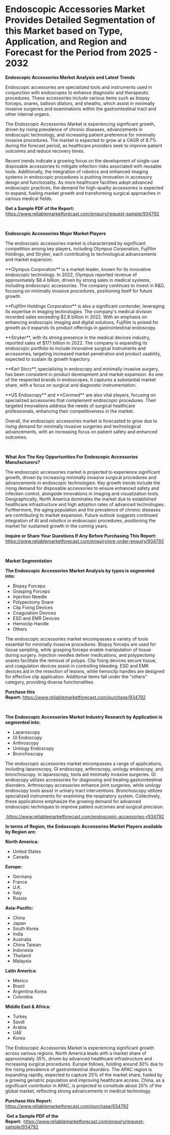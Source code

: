 <p><h1>Endoscopic Accessories Market Provides Detailed Segmentation of this Market based on Type, Application, and Region and Forecast for the Period from 2025 - 2032</h1></p><p><strong>Endoscopic Accessories Market Analysis and Latest Trends</strong></p>
<p><p>Endoscopic accessories are specialized tools and instruments used in conjunction with endoscopes to enhance diagnostic and therapeutic procedures. These accessories include various items such as biopsy forceps, snares, balloon dilators, and sheaths, which assist in minimally invasive surgeries and examinations within the gastrointestinal tract and other internal organs.</p><p>The Endoscopic Accessories Market is experiencing significant growth, driven by rising prevalence of chronic diseases, advancements in endoscopic technology, and increasing patient preference for minimally invasive procedures. The market is expected to grow at a CAGR of 8.7% during the forecast period, as healthcare providers seek to improve patient outcomes and reduce recovery times. </p><p>Recent trends indicate a growing focus on the development of single-use disposable accessories to mitigate infection risks associated with reusable tools. Additionally, the integration of robotics and enhanced imaging systems in endoscopic procedures is pushing innovation in accessory design and functionality. As more healthcare facilities adopt advanced endoscopic practices, the demand for high-quality accessories is expected to expand, fueling market growth and transforming surgical approaches in various medical fields.</p></p>
<p><strong>Get a Sample PDF of the Report:&nbsp;</strong> <a href="https://www.reliablemarketforecast.com/enquiry/request-sample/934792?utm_campaign=3294&utm_medium=2&utm_source=Github&utm_content=ia&utm_term=18042025&utm_id=endoscopic-accessories">https://www.reliablemarketforecast.com/enquiry/request-sample/934792</a></p>
<p>&nbsp;</p>
<p><strong>Endoscopic Accessories Major Market Players</strong></p>
<p><p>The endoscopic accessories market is characterized by significant competition among key players, including Olympus Corporation, Fujifilm Holdings, and Stryker, each contributing to technological advancements and market expansion. </p><p>**Olympus Corporation** is a market leader, known for its innovative endoscopic technology. In 2022, Olympus reported revenue of approximately $8.4 billion, driven by strong sales in medical systems, including endoscopic accessories. The company continues to invest in R&D, focusing on minimally invasive procedures, positioning itself for future growth.</p><p>**Fujifilm Holdings Corporation** is also a significant contender, leveraging its expertise in imaging technologies. The company's medical division recorded sales exceeding $2.8 billion in 2022. With an emphasis on enhancing endoscopic imaging and digital solutions, Fujifilm is poised for growth as it expands its product offerings in gastrointestinal endoscopy.</p><p>**Stryker**, with its strong presence in the medical devices industry, reported sales of $17.1 billion in 2022. The company is expanding its endoscopic portfolio to include innovative surgical instruments and accessories, targeting increased market penetration and product usability, expected to sustain its growth trajectory.</p><p>**Karl Storz**, specializing in endoscopy and minimally invasive surgery, has been consistent in product development and market expansion. As one of the respected brands in endoscopes, it captures a substantial market share, with a focus on surgical and diagnostic instrumentation.</p><p>**US Endoscopy** and **Conmed** are also vital players, focusing on specialized accessories that complement endoscopic procedures. Their targeted innovations address the needs of surgical healthcare professionals, enhancing their competitiveness in the market.</p><p>Overall, the endoscopic accessories market is forecasted to grow due to rising demand for minimally invasive surgeries and technological advancements, with an increasing focus on patient safety and enhanced outcomes.</p></p>
<p>&nbsp;</p>
<p><strong>What Are The Key Opportunities For Endoscopic Accessories Manufacturers?</strong></p>
<p><p>The endoscopic accessories market is projected to experience significant growth, driven by increasing minimally invasive surgical procedures and advancements in endoscopic technologies. Key growth trends include the rising demand for disposable accessories to ensure enhanced safety and infection control, alongside innovations in imaging and visualization tools. Geographically, North America dominates the market due to established healthcare infrastructure and high adoption rates of advanced technologies. Furthermore, the aging population and the prevalence of chronic diseases are contributing to market expansion. Future outlook suggests continued integration of AI and robotics in endoscopic procedures, positioning the market for sustained growth in the coming years.</p></p>
<p><strong>Inquire or Share Your Questions If Any Before Purchasing This Report:</strong> <a href="https://www.reliablemarketforecast.com/enquiry/pre-order-enquiry/934792?utm_campaign=3294&utm_medium=2&utm_source=Github&utm_content=ia&utm_term=18042025&utm_id=endoscopic-accessories">https://www.reliablemarketforecast.com/enquiry/pre-order-enquiry/934792</a></p>
<p>&nbsp;</p>
<p><strong>Market Segmentation</strong></p>
<p><strong>The Endoscopic Accessories Market Analysis by types is segmented into:</strong></p>
<p><ul><li>Biopsy Forceps</li><li>Grasping Forceps</li><li>Injection Needle</li><li>Polypectomy Snare</li><li>Clip Fixing Devices</li><li>Coagulation Devices</li><li>ESD and EMR Devices</li><li>Hemoclip Handle</li><li>Others</li></ul></p>
<p><p>The endoscopic accessories market encompasses a variety of tools essential for minimally invasive procedures. Biopsy forceps are used for tissue sampling, while grasping forceps enable manipulation of tissue during surgery. Injection needles deliver medications, and polypectomy snares facilitate the removal of polyps. Clip fixing devices secure tissue, and coagulation devices assist in controlling bleeding. ESD and EMR devices aid in the resection of lesions, while hemoclip handles are designed for effective clip application. Additional items fall under the "others" category, providing diverse functionalities.</p></p>
<p><strong>Purchase this Report:&nbsp;</strong><a href="https://www.reliablemarketforecast.com/purchase/934792?utm_campaign=3294&utm_medium=2&utm_source=Github&utm_content=ia&utm_term=18042025&utm_id=endoscopic-accessories">https://www.reliablemarketforecast.com/purchase/934792</a></p>
<p>&nbsp;</p>
<p><strong>The Endoscopic Accessories Market Industry Research by Application is segmented into:</strong></p>
<p><ul><li>Laparoscopy</li><li>GI Endoscopy</li><li>Arthroscopy</li><li>Urology Endoscopy</li><li>Bronchoscopy</li></ul></p>
<p><p>The endoscopic accessories market encompasses a range of applications, including laparoscopy, GI endoscopy, arthroscopy, urology endoscopy, and bronchoscopy. In laparoscopy, tools aid minimally invasive surgeries. GI endoscopy utilizes accessories for diagnosing and treating gastrointestinal disorders. Arthroscopy accessories enhance joint surgeries, while urology endoscopy tools assist in urinary tract interventions. Bronchoscopy utilizes specialized instruments for examining the respiratory system. Collectively, these applications emphasize the growing demand for advanced endoscopic techniques to improve patient outcomes and surgical precision.</p></p>
<p><a href="https://www.reliablemarketforecast.com/endoscopic-accessories-r934792?utm_campaign=3294&utm_medium=2&utm_source=Github&utm_content=ia&utm_term=18042025&utm_id=endoscopic-accessories">&nbsp;https://www.reliablemarketforecast.com/endoscopic-accessories-r934792</a></p>
<p><strong>In terms of Region, the Endoscopic Accessories Market Players available by Region are:</strong></p>
<p>
    <p> <strong> North America: </strong>
        <ul>
            <li>United States</li>
            <li>Canada</li>
        </ul>
        </p> 
    <p> <strong> Europe: </strong>
        <ul>
            <li>Germany</li>
            <li>France</li>
            <li>U.K.</li>
            <li>Italy</li>
            <li>Russia</li>
        </ul>
        </p> 
    <p> <strong> Asia-Pacific: </strong>
        <ul>
            <li>China</li>
            <li>Japan</li>
            <li>South Korea</li>
            <li>India</li>
            <li>Australia</li>
            <li>China Taiwan</li>
            <li>Indonesia</li>
            <li>Thailand</li>
            <li>Malaysia</li>
        </ul>
        </p> 
    <p> <strong> Latin America: </strong>
        <ul>
            <li>Mexico</li>
            <li>Brazil</li>
            <li>Argentina Korea</li>
            <li>Colombia</li>
        </ul>
        </p> 
    <p> <strong> Middle East & Africa: </strong>
        <ul>
            <li>Turkey</li>
            <li>Saudi</li>
            <li>Arabia</li>
            <li>UAE</li>
            <li>Korea</li>
        </ul>
    </p>
    </p>
<p><p>The Endoscopic Accessories Market is experiencing significant growth across various regions. North America leads with a market share of approximately 35%, driven by advanced healthcare infrastructure and increasing surgical procedures. Europe follows, holding around 30% due to the rising prevalence of gastrointestinal disorders. The APAC region is expanding rapidly, expected to capture 25% of the market share, fueled by a growing geriatric population and improving healthcare access. China, as a significant contributor in APAC, is projected to constitute about 20% of the global market, reflecting strong advancements in medical technology.</p></p>
<p><strong>Purchase this Report: </strong><a href="https://www.reliablemarketforecast.com/purchase/934792?utm_campaign=3294&utm_medium=2&utm_source=Github&utm_content=ia&utm_term=18042025&utm_id=endoscopic-accessories">https://www.reliablemarketforecast.com/purchase/934792</a></p>
<p>&nbsp;<strong>Get a Sample PDF of the Report:&nbsp;&nbsp;</strong><a href="https://www.reliablemarketforecast.com/enquiry/request-sample/934792?utm_campaign=3294&utm_medium=2&utm_source=Github&utm_content=ia&utm_term=18042025&utm_id=endoscopic-accessories">https://www.reliablemarketforecast.com/enquiry/request-sample/934792</a></p>
<p><strong></strong></p>
<p><p></p><p></p><p></p></p>